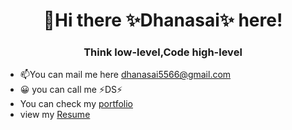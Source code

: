 <h1 align="center" background-color="white">👋Hi there ✨Dhanasai✨ here!</h1>

<h3 align="center">Think low-level,Code high-level</h3>

- 📫You can mail me here dhanasai5566@gmail.com
- 😀 you can call me ⚡DS⚡
- You can check my [portfolio](https://dhansai-portfolio.netlify.app/)
- view my [Resume](https://github.com/Dhanasaitholeti/dhanasaitholeti/files/11359284/DhanasaiResume.2023.pdf)

<!-- <p>Technologies:</p>
<p></p>
 -->
